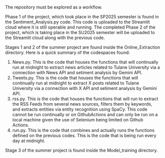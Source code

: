 The repository must be explored as a workflow.

Phase 1 of the project, which took place in the SP2025 semester is found in the Sentiment_Analysis.py code. This code is uploaded to the Streamlit cloud where it is still operable and running. 
The completed Phase 2 of the project, which is taking place in the SU2025 semester will be uploaded to the Streamlit cloud along with the previous code.

Stages 1 and 2 of the summer project are found inside the Online_Extraction directory. Here is a quick summary of the codespaces found:
  1. News.py. This is the code that houses the functions that will continually run at midnight to extract news articles related to Tulane University via a connection with 
      News API and setiment analysis by Gemini API.
  2. Tweets.py. This is the code that houses the functions that will continually run at midnight to extract X posts related to Tulane University via a connection with 
      X API and setiment analysis by Gemini API.
  3. rss.py. This is the code that houses the functions that will run to extract the RSS Feeds from several news sources, filters them by keywords, and extracts entities via entity
      recognition using SpaCy. This code cannot be run continually or on GithubActions and can only be run on a local machine given the use of Selenium being limited on Github Actions.
  4. run.py. This is the code that combines and actually runs the functions defined on the previous codes. This is the code that is being run every day at midnight.

Stage 3 of the summer project is found inside the Model_training directory.
